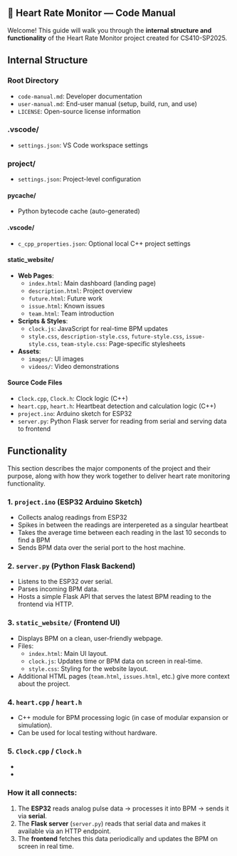 ## 🧠 Heart Rate Monitor — Code Manual
Welcome! This guide will walk you through the **internal structure and functionality** of the Heart Rate Monitor project created for CS410-SP2025.

## Internal Structure

### Root Directory
- `code-manual.md`: Developer documentation
- `user-manual.md`: End-user manual (setup, build, run, and use)
- `LICENSE`: Open-source license information

### .vscode/
- `settings.json`: VS Code workspace settings

### project/
- `settings.json`: Project-level configuration

#### __pycache__/
- Python bytecode cache (auto-generated)

#### .vscode/
- `c_cpp_properties.json`: Optional local C++ project settings

#### static_website/
- **Web Pages**:
  - `index.html`: Main dashboard (landing page)
  - `description.html`: Project overview
  - `future.html`: Future work
  - `issue.html`: Known issues
  - `team.html`: Team introduction
- **Scripts & Styles**:
  - `clock.js`: JavaScript for real-time BPM updates
  - `style.css`, `description-style.css`, `future-style.css`, `issue-style.css`, `team-style.css`: Page-specific stylesheets
- **Assets**:
  - `images/`: UI images
  - `videos/`: Video demonstrations

#### Source Code Files
- `Clock.cpp`, `Clock.h`: Clock logic (C++)
- `heart.cpp`, `heart.h`: Heartbeat detection and calculation logic (C++)
- `project.ino`: Arduino sketch for ESP32
- `server.py`: Python Flask server for reading from serial and serving data to frontend

## Functionality
This section describes the major components of the project and their purpose, along with how they work together to deliver heart rate monitoring functionality.

### 1. `project.ino` (ESP32 Arduino Sketch)
- Collects analog readings from ESP32
- Spikes in between the readings are interpereted as a singular heartbeat
- Takes the average time between each reading in the last 10 seconds to find a BPM
- Sends BPM data over the serial port to the host machine.

### 2. `server.py` (Python Flask Backend)
- Listens to the ESP32 over serial.
- Parses incoming BPM data.
- Hosts a simple Flask API that serves the latest BPM reading to the frontend via HTTP.

### 3. `static_website/` (Frontend UI)
- Displays BPM on a clean, user-friendly webpage.
- Files:
  - `index.html`: Main UI layout.
  - `clock.js`: Updates time or BPM data on screen in real-time.
  - `style.css`: Styling for the website layout.
- Additional HTML pages (`team.html`, `issues.html`, etc.) give more context about the project.

### 4. `heart.cpp` / `heart.h`
- C++ module for BPM processing logic (in case of modular expansion or simulation).
- Can be used for local testing without hardware.

### 5. `Clock.cpp` / `Clock.h`
- 
- 

### How it all connects:
1. The **ESP32** reads analog pulse data → processes it into BPM → sends it via **serial**.
2. The **Flask server** (`server.py`) reads that serial data and makes it available via an HTTP endpoint.
3. The **frontend** fetches this data periodically and updates the BPM on screen in real time.
